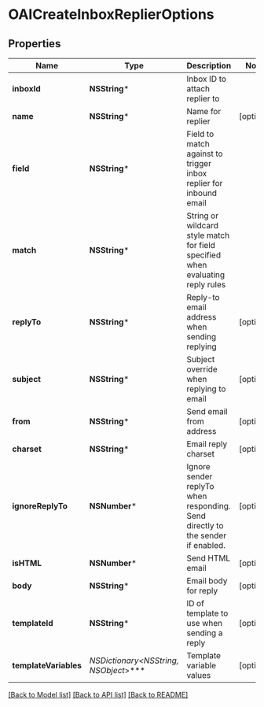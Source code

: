 # OAICreateInboxReplierOptions

## Properties
Name | Type | Description | Notes
------------ | ------------- | ------------- | -------------
**inboxId** | **NSString*** | Inbox ID to attach replier to | 
**name** | **NSString*** | Name for replier | [optional] 
**field** | **NSString*** | Field to match against to trigger inbox replier for inbound email | 
**match** | **NSString*** | String or wildcard style match for field specified when evaluating reply rules | 
**replyTo** | **NSString*** | Reply-to email address when sending replying | [optional] 
**subject** | **NSString*** | Subject override when replying to email | [optional] 
**from** | **NSString*** | Send email from address | [optional] 
**charset** | **NSString*** | Email reply charset | [optional] 
**ignoreReplyTo** | **NSNumber*** | Ignore sender replyTo when responding. Send directly to the sender if enabled. | [optional] 
**isHTML** | **NSNumber*** | Send HTML email | [optional] 
**body** | **NSString*** | Email body for reply | [optional] 
**templateId** | **NSString*** | ID of template to use when sending a reply | [optional] 
**templateVariables** | **NSDictionary&lt;NSString*, NSObject*&gt;*** | Template variable values | [optional] 

[[Back to Model list]](../README#documentation-for-models) [[Back to API list]](../README#documentation-for-api-endpoints) [[Back to README]](../README)


